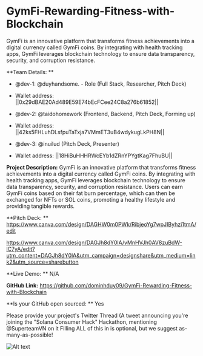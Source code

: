 # GymFi-Rewarding-Fitness-with-Blockchain
GymFi is an innovative platform that transforms fitness achievements into a digital currency called GymFi coins. By integrating with health tracking apps, GymFi leverages blockchain technology to ensure data transparency, security, and corruption resistance.

**Team Details: **
- @dev-1: @duyhandsome.  - Role (Full Stack, Researcher, Pitch Deck) 
- Wallet address: ||0x29dBAE20Ad489E59E74bEcFCee24C8a276b61852||

- @dev-2: @taidohomework (Frontend, Backend, Pitch Deck, Forming up)
- Wallet address: ||42ks5FHLuhDLsfpuTaTxja7VMmET3uB4wdykugLkPH8N||

- @dev-3: @inuilud (Pitch Deck, Presenter)
- Wallet address: ||18HiBuHHHRWcEYb1dZRnYPYgtKag7FhuBU||

**Project Description:** 
GymFi is an innovative platform that transforms fitness achievements into a digital currency called GymFi coins. By integrating with health tracking apps, GymFi leverages blockchain technology to ensure data transparency, security, and corruption resistance. Users can earn GymFi coins based on their fat burn percentage, which can then be exchanged for NFTs or SOL coins, promoting a healthy lifestyle and providing tangible rewards.

**Pitch Deck: **
https://www.canva.com/design/DAGHW0m0PWk/RibjeoYg7wpJIByhzi1tmA/edit

https://www.canva.com/design/DAGJh8dY0lA/vMnHVJh0AV8zuBdW-lC7yA/edit?utm_content=DAGJh8dY0lA&utm_campaign=designshare&utm_medium=link2&utm_source=sharebutton

**Live Demo: **
N/A

**GitHub Link:** 
https://github.com/dominhduy09/GymFi-Rewarding-Fitness-with-Blockchain

**Is your GitHub open sourced: **
Yes


Please provide your project's Twitter Thread (A tweet announcing you're joining the "Solana Consumer Hack" Hackathon, mentioning @SuperteamVN on it Filling ALL of this in is optional, but we suggest as-many-as-possible!


![Alt text](/../main/banner_image.png?raw=true "Black Red Modern Fitness Gym Promotion Banner")
